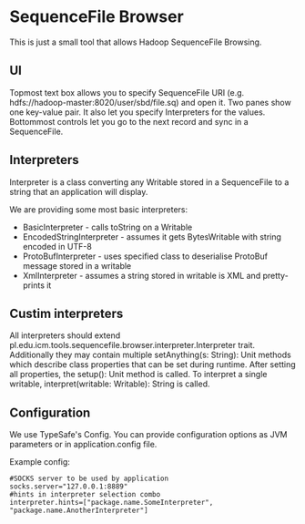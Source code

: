 SequenceFile Browser
====================

This is just a small tool that allows Hadoop SequenceFile Browsing.

## UI
Topmost text box allows you to specify SequenceFile URI (e.g. hdfs://hadoop-master:8020/user/sbd/file.sq) and open it.
Two panes show one key-value pair. It also let you specify Interpreters for the values. Bottommost controls let you go
to the next record and sync in a SequenceFile.

## Interpreters
Interpreter is a class converting any Writable stored in a SequenceFile to a string that an application will display.

We are providing some most basic interpreters:
 - BasicInterpreter - calls toString on a Writable
 - EncodedStringInterpreter - assumes it gets BytesWritable with string encoded in UTF-8
 - ProtoBufInterpreter - uses specified class to deserialise ProtoBuf message stored in a writable
 - XmlInterpreter - assumes a string stored in writable is XML and pretty-prints it

## Custim interpreters
All interpreters should extend  pl.edu.icm.tools.sequencefile.browser.interpreter.Interpreter trait.
Additionally they may contain multiple setAnything(s: String): Unit
methods which describe class properties that can be set during runtime. After setting all properties, the
setup(): Unit method is called. To interpret a single writable, interpret(writable: Writable): String is called.

## Configuration
We use TypeSafe's Config. You can provide configuration options as JVM parameters or in application.config file.

Example config:

    #SOCKS server to be used by application
    socks.server="127.0.0.1:8889"
    #hints in interpreter selection combo
    interpreter.hints=["package.name.SomeInterpreter", "package.name.AnotherInterpreter"]


